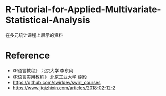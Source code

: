 # R-Tutorial-for-Applied-Multivariate-Statistical-Analysis

在多元统计课程上展示的资料

# Reference

- 《R语言教程》 北京大学 李东风
- 《R语言实用教程》 北京工业大学 薛毅
- https://github.com/swirldev/swirl_courses
- https://www.jiqizhixin.com/articles/2018-02-12-2
